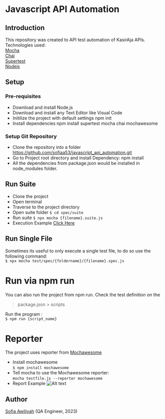 # Javascript API Automation

## Introduction
This repository was created to API test automation of 
KasirAja APIs.
<br/> Technologies used:
<br/> [Mocha](https://www.npmjs.com/package/mocha)
<br/> [Chai](https://www.npmjs.com/package/chai)
<br/> [Supertest](https://www.npmjs.com/package/supertest)
<br/> [Nodejs](https://docs.npmjs.com/downloading-and-installing-node-js-and-npm)

## Setup
### Pre-requisites
- Download and install Node.js
- Download and install any Text Editor like Visual Code
- Initilize the project with default settings npm init
- Install dependencies npm install supertest mocha chai mochawesome

### Setup Git Repository
- Clone the repository into a folder https://github.com/sofiaa53/javascript_api_automation.git
- Go to Project root directory and install Dependency: npm install
- All the dependencies from package.json would be installed in node_modules folder.

## Run Suite
- Clone the project
- Open terminal
- Traverse to the project directory
- Open suite folder ```$ cd spec/suite```
- Run suite ```$ npx mocha {filename}.suite.js```
- Execution Example [Click Here](https://drive.google.com/file/d/1NHUP5EXpGyhFOn-3mGkOYp93ndUT4YJB/view?usp=sharing)

## Run Single File
Sometimes its useful to only execute a single test file, to do so use the following command: <br/>
```$ npx mocha test/spec/{foldername}/{filename}.spec.js```

# Run via npm run
You can also run the project from npm run. Check the test definition on the 
> package.json > scripts </br>

Run the program : </br>
```$ npm run {script_name}```

# Reporter
The project uses reporter from [Mochawesome](https://www.npmjs.com/package/mochawesome)
- Install mochawesome <br>```$ npm install mochawesome```
- Tell mocha to use the Mochawesome reporter: <br>```mocha testfile.js --reporter mochawesome```
- Report Example ![Alt text](image.png)
## Author 
[Sofia Awiliyah](https://www.linkedin.com/in/sofia-awiliyah-365206192/) (QA Engineer, 2023)